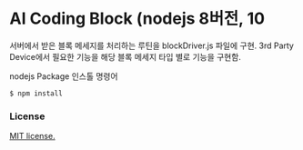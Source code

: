 # AI Coding Block (nodejs 8버전, 10
서버에서 받은 블록 메세지를 처리하는 루틴을 blockDriver.js 파일에 구현.
3rd Party Device에서 필요한 기능을 해당 블록 메세지 타입 별로 기능을 구현함.

nodejs Package 인스톨 명령어

	$ npm install
    
### License

[MIT license.](https://github.com/gigagenie/ai-makers-kit/blob/master/LICENSE)
